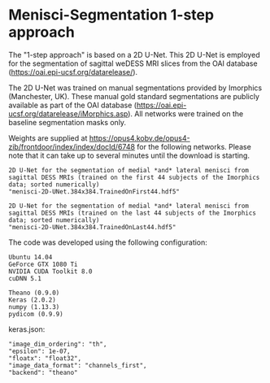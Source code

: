 # Menisci-Segmentation 1-step approach

The "1-step approach" is based on a 2D U-Net. This 2D U-Net is employed for the segmentation of sagittal weDESS MRI slices from the OAI database (https://oai.epi-ucsf.org/datarelease/).

The 2D U-Net was trained on manual segmentations provided by Imorphics (Manchester, UK).
These manual gold standard segmentations are publicly available as part of the OAI database (https://oai.epi-ucsf.org/datarelease/iMorphics.asp).
All networks were trained on the baseline segmentation masks only.

Weights are supplied at https://opus4.kobv.de/opus4-zib/frontdoor/index/index/docId/6748 for the following networks.
Please note that it can take up to several minutes until the download is starting.

    2D U-Net for the segmentation of medial *and* lateral menisci from sagittal DESS MRIs (trained on the first 44 subjects of the Imorphics data; sorted numerically)
    "menisci-2D-UNet.384x384.TrainedOnFirst44.hdf5"

    2D U-Net for the segmentation of medial *and* lateral menisci from sagittal DESS MRIs (trained on the last 44 subjects of the Imorphics data; sorted numerically)
    "menisci-2D-UNet.384x384.TrainedOnLast44.hdf5"


The code was developed using the following configuration:

    Ubuntu 14.04
    GeForce GTX 1080 Ti
    NVIDIA CUDA Toolkit 8.0
    cuDNN 5.1

    Theano (0.9.0)
    Keras (2.0.2)
    numpy (1.13.3)
    pydicom (0.9.9)

keras.json:

    "image_dim_ordering": "th", 
    "epsilon": 1e-07, 
    "floatx": "float32", 
    "image_data_format": "channels_first", 
    "backend": "theano"
